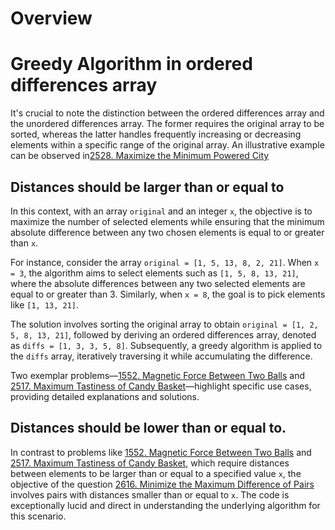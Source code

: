 # Overview


# Greedy Algorithm in ordered differences array
It's crucial to note the distinction between the ordered differences array and the unordered differences array. The former requires the original array to be sorted, whereas the latter handles frequently increasing or decreasing elements within a specific range of the original array. An illustrative example can be observed in[2528. Maximize the Minimum Powered City](https://leetcode.com/problems/maximize-the-minimum-powered-city/description/)

## Distances should be larger than or equal to 
In this context, with an array `original` and an integer `x`, the objective is to maximize the number of selected elements while ensuring that the minimum absolute difference between any two chosen elements is equal to or greater than `x`.

For instance, consider the array `original = [1, 5, 13, 8, 2, 21]`. When `x = 3`, the algorithm aims to select elements such as `[1, 5, 8, 13, 21]`, where the absolute differences between any two selected elements are equal to or greater than 3. Similarly, when `x = 8`, the goal is to pick elements like `[1, 13, 21]`.

The solution involves sorting the original array to obtain `original = [1, 2, 5, 8, 13, 21]`, followed by deriving an ordered differences array, denoted as `diffs = [1, 3, 3, 5, 8]`. Subsequently, a greedy algorithm is applied to the `diffs` array, iteratively traversing it while accumulating the difference.

Two exemplar problems—[1552. Magnetic Force Between Two Balls](https://leetcode.com/problems/magnetic-force-between-two-balls/description/) and [2517. Maximum Tastiness of Candy Basket](https://leetcode.com/problems/maximum-tastiness-of-candy-basket/description/)—highlight specific use cases, providing detailed explanations and solutions.

## Distances should be lower than or equal to.
In contrast to problems like [1552. Magnetic Force Between Two Balls](https://leetcode.com/problems/magnetic-force-between-two-balls/description/) and [2517. Maximum Tastiness of Candy Basket](https://leetcode.com/problems/maximum-tastiness-of-candy-basket/description/), which require distances between elements to be larger than or equal to a specified value `x`, the objective of the question [2616. Minimize the Maximum Difference of Pairs](https://leetcode.com/problems/minimize-the-maximum-difference-of-pairs/description/) involves pairs with distances smaller than or equal to `x`. The code is exceptionally lucid and direct in understanding the underlying algorithm for this scenario.